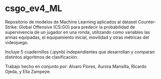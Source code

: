 # csgo_ev4_ML

Repositorio de modelos de Machine Learning aplicados al dataset Counter-Strike: Global Offensive (CS:GO) para predecir la probabilidad de supervivencia de un jugador en una ronda, utilizando como variables las armas equipadas, el equipamiento inicial, movilidad y otras métricas del videojuego.

Incluye 5 cuadernillos (.ipynb) independientes que desarrollan y comparan distintos algoritmos de clasificación.

Trabajo hecho en conjunto por: Alvaro Flores, Aurora Mansilla, Ricardo Ojeda, y Ella Zampeze.
